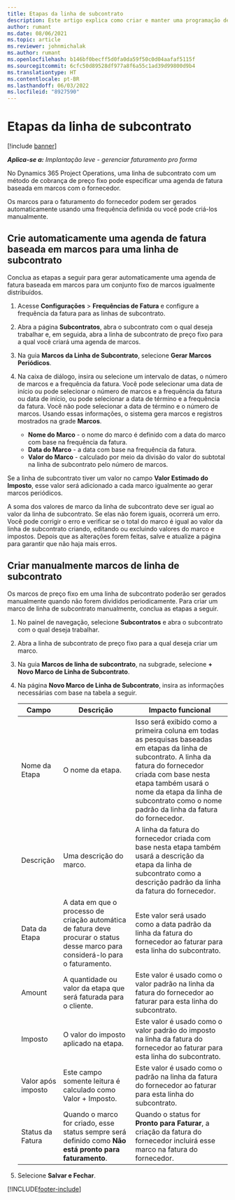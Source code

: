 ```yaml
---
title: Etapas da linha de subcontrato
description: Este artigo explica como criar e manter uma programação de fatura baseada em etapas para um subcontrato com um fornecedor.
author: rumant
ms.date: 08/06/2021
ms.topic: article
ms.reviewer: johnmichalak
ms.author: rumant
ms.openlocfilehash: b146bf0becff5d0fa0da59f50c0d04aafaf5115f
ms.sourcegitcommit: 6cfc50d89528df977a8f6a55c1ad39d99800d9b4
ms.translationtype: HT
ms.contentlocale: pt-BR
ms.lasthandoff: 06/03/2022
ms.locfileid: "8927590"
---
```

# <a name="subcontract-line-milestones"></a>Etapas da linha de subcontrato

[!include [banner](../../includes/dataverse-preview.md)]

_**Aplica-se a:** Implantação leve - gerenciar faturamento pro forma_

No Dynamics 365 Project Operations, uma linha de subcontrato com um método de cobrança de preço fixo pode especificar uma agenda de fatura baseada em marcos com o fornecedor.

Os marcos para o faturamento do fornecedor podem ser gerados automaticamente usando uma frequência definida ou você pode criá-los manualmente.

## <a name="automatically-create-a-milestone-based-invoice-schedule-for-a-subcontract-line"></a>Crie automaticamente uma agenda de fatura baseada em marcos para uma linha de subcontrato

Conclua as etapas a seguir para gerar automaticamente uma agenda de fatura baseada em marcos para um conjunto fixo de marcos igualmente distribuídos.

1. Acesse **Configurações** > **Frequências de Fatura** e configure a frequência da fatura para as linhas de subcontrato.
2. Abra a página **Subcontratos**, abra o subcontrato com o qual deseja trabalhar e, em seguida, abra a linha de subcontrato de preço fixo para a qual você criará uma agenda de marcos.
3. Na guia **Marcos da Linha de Subcontrato**, selecione **Gerar Marcos Periódicos**.
4. Na caixa de diálogo, insira ou selecione um intervalo de datas, o número de marcos e a frequência da fatura. Você pode selecionar uma data de início ou pode selecionar o número de marcos e a frequência da fatura ou data de início, ou pode selecionar a data de término e a frequência da fatura. Você não pode selecionar a data de término e o número de marcos.
Usando essas informações, o sistema gera marcos e registros mostrados na grade **Marcos**.

   - **Nome do Marco** - o nome do marco é definido com a data do marco com base na frequência da fatura.
   - **Data do Marco** - a data com base na frequência da fatura.
   - **Valor do Marco** - calculado por meio da divisão do valor do subtotal na linha de subcontrato pelo número de marcos.

Se a linha de subcontrato tiver um valor no campo **Valor Estimado do Imposto**, esse valor será adicionado a cada marco igualmente ao gerar marcos periódicos.

A soma dos valores de marco da linha de subcontrato deve ser igual ao valor da linha de subcontrato. Se elas não forem iguais, ocorrerá um erro. Você pode corrigir o erro e verificar se o total do marco é igual ao valor da linha de subcontrato criando, editando ou excluindo valores do marco e impostos. Depois que as alterações forem feitas, salve e atualize a página para garantir que não haja mais erros.

## <a name="manually-create-subcontract-line-milestones"></a>Criar manualmente marcos de linha de subcontrato

Os marcos de preço fixo em uma linha de subcontrato poderão ser gerados manualmente quando não forem divididos periodicamente. Para criar um marco de linha de subcontrato manualmente, conclua as etapas a seguir.

1. No painel de navegação, selecione **Subcontratos** e abra o subcontrato com o qual deseja trabalhar.
2. Abra a linha de subcontrato de preço fixo para a qual deseja criar um marco.
3. Na guia **Marcos de linha de subcontrato**, na subgrade, selecione **+ Novo Marco de Linha de Subcontrato**.
4. Na página **Novo Marco de Linha de Subcontrato**, insira as informações necessárias com base na tabela a seguir.

    | Campo | Descrição |Impacto funcional|
    | --- | --- |----------------------|
    | Nome da Etapa | O nome da etapa. |Isso será exibido como a primeira coluna em todas as pesquisas baseadas em etapas da linha de subcontrato. A linha da fatura do fornecedor criada com base nesta etapa também usará o nome da etapa da linha de subcontrato como o nome padrão da linha da fatura do fornecedor.|
    | Descrição | Uma descrição do marco. |A linha da fatura do fornecedor criada com base nesta etapa também usará a descrição da etapa da linha de subcontrato como a descrição padrão da linha da fatura do fornecedor.|
    | Data da Etapa | A data em que o processo de criação automática de fatura deve procurar o status desse marco para considerá-lo para o faturamento.| Este valor será usado como a data padrão da linha da fatura do fornecedor ao faturar para esta linha do subcontrato. |
    | Amount | A quantidade ou valor da etapa que será faturada para o cliente. |Este valor é usado como o valor padrão na linha da fatura do fornecedor ao faturar para esta linha do subcontrato. |
    | Imposto | O valor do imposto aplicado na etapa.| Este valor é usado como o valor padrão do imposto na linha da fatura do fornecedor ao faturar para esta linha do subcontrato. |
    | Valor após imposto | Este campo somente leitura é calculado como Valor + Imposto.|Este valor é usado como o padrão na linha da fatura do fornecedor ao faturar para esta linha do subcontrato. |
    | Status da Fatura | Quando o marco for criado, esse status sempre será definido como **Não está pronto para faturamento**.|  Quando o status for **Pronto para Faturar**, a criação da fatura do fornecedor incluirá esse marco na fatura do fornecedor. |

5. Selecione **Salvar e Fechar**.


[!INCLUDE[footer-include](../../includes/footer-banner.md)]
